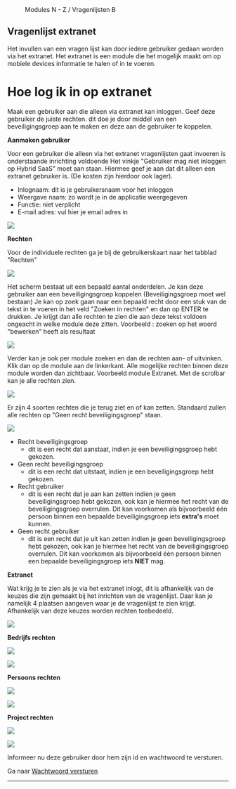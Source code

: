 <properties>
	<page>
		<title>Vragenlijst</title>
	</page>
	<menu>
		<position>Modules N - Z / Vragenlijsten</position> 
		<title>Vragenlijst extranet</title>
	<sort>B</sort>
	</menu>
</properties>

## Vragenlijst extranet ##

<description>Het invullen van een vragen lijst kan door iedere gebruiker gedaan worden via het extranet. Het extranet is een module die het mogelijk maakt om op mobiele devices informatie te halen of in te voeren.
</description>

# Hoe log ik in op extranet #

Maak een gebruiker aan die alleen via extranet kan inloggen. Geef deze gebruiker de juiste rechten. dit doe je door middel van een beveiligingsgroep aan te maken en deze aan de gebruiker te koppelen.

**Aanmaken gebruiker**

Voor een gebruiker die alleen via het extranet vragenlijsten gaat invoeren is onderstaande inrichting voldoende
Het vinkje "Gebruiker mag niet inloggen op Hybrid SaaS" moet aan staan. Hiermee geef je aan dat dit alleen een extranet gebruiker is. (De kosten zijn hierdoor ook lager).

- Inlognaam: dit is je gebruikersnaam voor het inloggen
- Weergave naam: zo wordt je in de applicatie weergegeven
- Functie: niet verplicht
- E-mail adres: vul hier je email adres in
 
![](images/vragenlijst-gebruiker.jpg)  

**Rechten**

Voor de individuele rechten ga je bij de gebruikerskaart naar het tabblad "Rechten" 

![](images/gebruikers-rechten.jpg)  

Het scherm bestaat uit een bepaald aantal onderdelen. Je kan deze gebruiker aan een beveiligingsgroep koppelen (Beveiligingsgroep moet wel bestaan)
Je kan op zoek gaan naar een bepaald recht door een stuk van de tekst in te voeren in het veld "Zoeken in rechten" en dan op ENTER te drukken. Je krijgt dan alle rechten te zien die aan deze tekst voldoen ongeacht in welke module deze zitten.
Voorbeeld : zoeken op het woord "bewerken" heeft als resultaat 
  
![](images/gebruikers-rechten-zoeken.jpg)  

Verder kan je ook per module zoeken en dan de rechten aan- of uitvinken. Klik dan op de module aan de linkerkant. Alle mogelijke rechten binnen deze module worden dan zichtbaar.
Voorbeeld module Extranet. Met de scrolbar kan je alle rechten zien.

![](images/gebruikers-rechten-module.jpg)  

Er zijn 4 soorten rechten die je terug ziet en of kan zetten. Standaard zullen alle rechten op "Geen recht beveiligingsgroep" staan.

![](images/gebruikers-rechten-opties.jpg)  

- Recht beveiligingsgroep
	- dit is een recht dat aanstaat, indien je een beveiligingsgroep hebt gekozen. 
- Geen recht beveiligingsgroep
	- dit is een recht dat uitstaat, indien je een beveiligingsgroep hebt gekozen.
- Recht gebruiker
	- dit is een recht dat je aan kan zetten indien je geen beveiligingsgroep hebt gekozen, ook kan je hiermee het recht van de beveiligingsgroep overrulen. Dit kan voorkomen als bijvoorbeeld één persoon binnen een bepaalde beveiligingsgroep iets **extra's** moet kunnen.  
- Geen recht gebruiker 
	- dit is een recht dat je uit kan zetten indien je geen beveiligingsgroep hebt gekozen, ook kan je hiermee het recht van de beveiligingsgroep overrulen. Dit kan voorkomen als bijvoorbeeld één persoon binnen een bepaalde beveiligingsgroep iets **NIET** mag.  

**Extranet**

Wat krijg je te zien als je via het extranet inlogt, dit is afhankelijk van de keuzes die zijn gemaakt bij het inrichten van de vragenlijst. Daar kan je namelijk 4 plaatsen aangeven waar je de vragenlijst te zien krijgt.
Afhankelijk van deze keuzes worden rechten toebedeeld.

![](images/vragenlijst-rechten-opties.jpg)  

**Bedrijfs rechten**

![](images/extranet-vragenlijst-klant-1.jpg)


![](images/extranet-vragenlijst-klant.jpg)

**Persoons rechten**

![](images/extranet-vragenlijst-persoon.jpg)

![](images/extranet-vragenlijst-persoon-1.jpg)

**Project rechten**

![](images/extranet-vragenlijst-project.jpg)

![](images/extranet-vragenlijst-project-1.jpg)

Informeer nu deze gebruiker door hem zijn id en wachtwoord te versturen.

Ga naar  [Wachtwoord versturen](http://hybridsaas.support/pages/support-site/modules/gebruikers/wachtwoord-versturen/wachtwoord-versturen)  

----------
